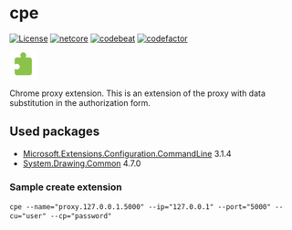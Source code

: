 # cpe

[![License](https://img.shields.io/badge/license-MIT-blue.svg?label=License&maxAge=86400)](./LICENSE)
[![netcore][10]][11] [![codebeat][20]][21] [![codefactor][22]][23] 

[10]: https://img.shields.io/badge/.NET%20Core-3.1-blue.svg?style=flat ".NET Core"
[11]: https://dotnet.microsoft.com/download/dotnet-core/3.1

[20]: https://codebeat.co/badges/7d48f2be-145b-4a23-a43d-53dd56d0b2ea "Codebeat"
[21]: https://codebeat.co/projects/github-com-karpovdl-cpe-master "Codebeat"

[22]: https://www.codefactor.io/repository/github/karpovdl/cpe/badge "CodeFactor"
[23]: https://www.codefactor.io/repository/github/karpovdl/cpe "CodeFactor"

[![](cpe/Resources/cpe48.png)](https://github.com/karpovdl/cpe)

Chrome proxy extension.
This is an extension of the proxy with data substitution in the authorization form.

## Used packages

- [Microsoft.Extensions.Configuration.CommandLine](https://www.nuget.org/packages/Microsoft.Extensions.Configuration.CommandLine) 3.1.4
- [System.Drawing.Common](https://www.nuget.org/packages/System.Drawing.Common) 4.7.0

### Sample create extension

```
cpe --name="proxy.127.0.0.1.5000" --ip="127.0.0.1" --port="5000" --cu="user" --cp="password"
```
